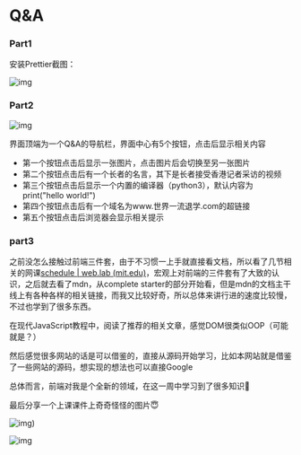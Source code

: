 # Q&A

### Part1

安装Prettier截图：

![img](https://github.com/half-dreamer/QSC-interview_code-Q-A/blob/main/Markdown_images/image-20220926202233752.png)



### Part2

![img](https://github.com/half-dreamer/QSC-interview_code-Q-A/blob/main/Markdown_images/image-20220928233111526.png)

界面顶端为一个Q&A的导航栏，界面中心有5个按钮，点击后显示相关内容

- 第一个按钮点击后显示一张图片，点击图片后会切换至另一张图片
- 第二个按钮点击后有一个长者的名言，其下是长者接受香港记者采访的视频
- 第三个按钮点击后显示一个内置的编译器（python3），默认内容为print("hello world!")
- 第四个按钮点击后有一个域名为www.世界一流退学.com的超链接
- 第五个按钮点击后浏览器会显示相关提示
### part3

之前没怎么接触过前端三件套，由于不习惯一上手就直接看文档，所以看了几节相关的网课[schedule | web.lab (mit.edu)](https://weblab.mit.edu/schedule/#weekone)，宏观上对前端的三件套有了大致的认识，之后就去看了mdn，从complete starter的部分开始看，但是mdn的文档主干线上有各种各样的相关链接，而我又比较好奇，所以总体来讲行进的速度比较慢，不过也学到了很多东西。

在现代JavaScript教程中，阅读了推荐的相关文章，感觉DOM很类似OOP（可能就是？）

然后感觉很多网站的话是可以借鉴的，直接从源码开始学习，比如本网站就是借鉴了一些网站的源码，想实现的想法也可以直接Google

总体而言，前端对我是个全新的领域，在这一周中学习到了很多知识🥰

最后分享一个上课课件上奇奇怪怪的图片😇

![img](https://github.com/half-dreamer/QSC-interview_code-Q-A/blob/main/Markdown_images/image-20220926205959323.png))



![img](https://github.com/half-dreamer/QSC-interview_code-Q-A/blob/main/Markdown_images/image-20220926202233752.png)

